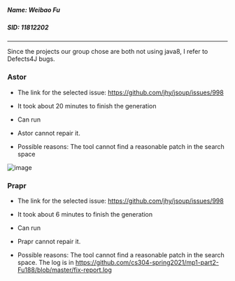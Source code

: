 ##### Name: Weibao Fu
##### SID: 11812202
------
Since the projects our group chose are both not using java8, I refer to Defects4J bugs.

### Astor

- The link for the selected issue: https://github.com/jhy/jsoup/issues/998

- It took about 20 minutes to finish the generation

- Can run

- Astor cannot repair it.

- Possible reasons: The tool cannot find a reasonable patch in the search space

![image](https://github.com/cs304-spring2021/mp1-part2-Fu188/blob/master/astor.png)


### Prapr

- The link for the selected issue: https://github.com/jhy/jsoup/issues/998

- It took about 6 minutes to finish the generation

- Can run

- Prapr cannot repair it.

- Possible reasons: The tool cannot find a reasonable patch in the search space. The log is in https://github.com/cs304-spring2021/mp1-part2-Fu188/blob/master/fix-report.log
